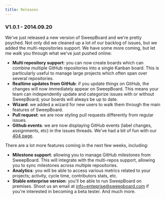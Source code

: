 ```yaml
---
title: Releases
---
```


### V1.0.1 - 2014.09.20

We've just released a new version of SweepBoard and we're pretty psyched. Not only did we cleaned up a lot of our backlog of issues, but we added the multi-repositories support. We have some more coming, but let me walk you through what we've just pushed online:

* **Multi repository support**: you can now create boards which can combine multiple GitHub repositories into a single Kanban board. This is particularly useful to manage large projects which often span over several repositories.
* **Realtime updates from GitHub**: if you update things on GitHub, the changes will now immediately appear on SweepBoard. This means your team can independently update and categorize issues with or without SweepBoard; your boards will always be up to date.
* **Wizard**: we added a wizard for new users to walk them through the main features of SweepBoard.
* **Pull request**: we are now styling pull requests differently from regular issues.
* **Github events**: we are now displaying GitHub events (label changes, assignments, etc) in the issues threads.
We've had a bit of fun with our [404 page](http://dev.sweepboard.com/404).

There are a lot more features coming in the next few weeks, including:

* **Milestone support**: allowing you to manage GitHub milestones from SweepBoard. This will integrate with the multi-repos support, allowing you to sync milestones across multiple repositories.
* **Analytics**: you will be able to access various metrics related to your projects; activity, cycle time, contributors stats, etc.
* **Stable enterprise version**: you'll be able to run SweepBoard on premises. Shoot us an email at [info+enteprise@sweepboard.com](mailto:info+enteprise@sweepboard.com) if you're interested in becoming a beta tester.
And much more.

